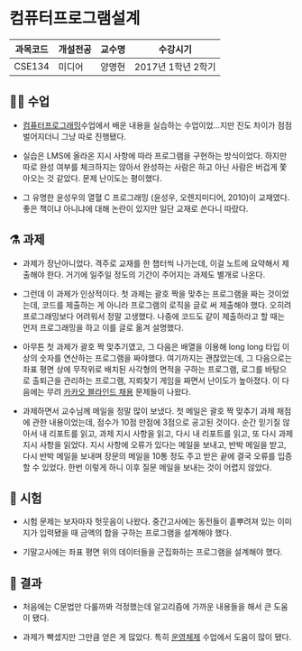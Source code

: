 # 컴퓨터프로그램설계

과목코드 | 개설전공 | 교수명 | 수강시기 |
--------|---------|--------|---------|
CSE134 | 미디어 | 양명현 | 2017년 1학년 2학기 |

## 👨‍🏫 수업

* [컴퓨터프로그래밍](../CSE104_Computer-Programming)수업에서 배운 내용을 실습하는 수업이었...지만 진도 차이가 점점 벌어지더니 그냥 따로 진행됐다.

* 실습은 LMS에 올라온 지시 사항에 따라 프로그램을 구현하는 방식이었다. 하지만 따로 완성 여부를 체크하지는 않아서 완성하는 사람은 하고 아닌 사람은 버겁게 쫓아오는 것 같았다. 문제 난이도는 평이했다.

* 그 유명한 윤성우의 열혈 C 프로그래밍 (윤성우, 오렌지미디어, 2010)이 교재였다. 좋은 책이냐 아니냐에 대해 논란이 있지만 일단 교재로 쓴다니 따랐다.

## ⚗️ 과제

* 과제가 장난아니었다. 격주로 교재를 한 챕터씩 나가는데, 이걸 노트에 요약해서 제출해야 한다. 거기에 일주일 정도의 기간이 주어지는 과제도 별개로 나온다.

* 그런데 이 과제가 인상적이다. 첫 과제는 괄호 짝을 맞추는 프로그램을 짜는 것이었는데, 코드를 제출하는 게 아니라 프로그램의 로직을 글로 써 제출해야 했다. 오히려 프로그래밍보다 어려워서 정말 고생했다. 나중에 코드도 같이 제출하라고 할 때는 먼저 프로그래밍을 하고 이를 글로 옮겨 설명했다.

* 아무튼 첫 과제가 괄호 짝 맞추기였고, 그 다음은 배열을 이용해 long long 타입 이상의 숫자를 연산하는 프로그램을 짜야했다. 여기까지는 괜찮았는데, 그 다음으로는 좌표 평면 상에 무작위로 배치된 사각형의 면적을 구하는 프로그램, 로그를 바탕으로 출퇴근을 관리하는 프로그램, 지뢰찾기 게임을 짜면서 난이도가 높아졌다. 이 다음에는 무려 [카카오 블라인드 채용](http://tech.kakao.com/2017/09/27/kakao-blind-recruitment-round-1/) 문제들이 나왔다.

* 과제하면서 교수님께 메일을 정말 많이 보냈다. 첫 메일은 괄호 짝 맞추기 과제 채점에 관한 내용이었는데, 점수가 10점 만점에 3점으로 공고된 것이다. 순간 믿기질 않아서 내 리포트를 읽고, 과제 지시 사항을 읽고, 다시 내 리포트를 읽고, 또 다시 과제 지시 사항을 읽었다. 지시 사항에 오류가 있다는 메일을 보내고, 반박 메일을 받고, 다시 반박 메일을 보내며 장문의 메일을 10통 정도 주고 받은 끝에 결국 오류를 입증할 수 있었다. 한번 이렇게 하니 이후 질문 메일을 보내는 것이 어렵지 않았다.

## 📝 시험

* 시험 문제는 보자마자 헛웃음이 나왔다. 중간고사에는 동전들이 흩뿌려져 있는 이미지가 입력됐을 때 금액의 합을 구하는 프로그램을 설계해야 했다.

* 기말고사에는 좌표 평면 위의 데이터들을 군집화하는 프로그램을 설계해야 했다.

## 🎲 결과

* 처음에는 C문법만 다룰까봐 걱정했는데 알고리즘에 가까운 내용들을 해서 큰 도움이 됐다.

* 과제가 빡셌지만 그만큼 얻은 게 많았다. 특히 [운영체제](../CSE311_Operating-Systems) 수업에서 도움이 많이 됐다.